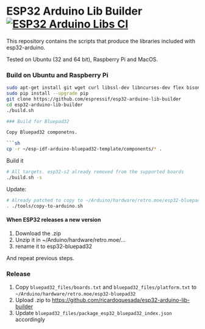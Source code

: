 # ESP32 Arduino Lib Builder [![ESP32 Arduino Libs CI](https://github.com/espressif/esp32-arduino-lib-builder/actions/workflows/push.yml/badge.svg)](https://github.com/espressif/esp32-arduino-lib-builder/actions/workflows/push.yml)

This repository contains the scripts that produce the libraries included with esp32-arduino.

Tested on Ubuntu (32 and 64 bit), Raspberry Pi and MacOS.

### Build on Ubuntu and Raspberry Pi
```bash
sudo apt-get install git wget curl libssl-dev libncurses-dev flex bison gperf python python-pip python-setuptools python-serial python-click python-cryptography python-future python-pyparsing python-pyelftools cmake ninja-build ccache jq
sudo pip install --upgrade pip
git clone https://github.com/espressif/esp32-arduino-lib-builder
cd esp32-arduino-lib-builder
./build.sh

### Build for Bluepad32

Copy Bluepad32 componetns.

```sh
cp -r ~/esp-idf-arduino-bluepad32-template/components/* .
```

Build it

```sh
# All targets. esp32-s2 already removed from the supported boards
./build.sh -s
```

Update:

```sh
# Already patched to copy to ~/Arduino/hardware/retro.moe/esp32-bluepad32
. ./tools/copy-to-arduino.sh
```

#### When ESP32 releases a new version

1. Download the .zip
2. Unzip it in ~/Arduino/hardware/retro.moe/...
3. rename it to esp32-bluepad32

And repeat previous steps.

### Release

1. Copy `bluepad32_files/boards.txt` and `bluepad32_files/platform.txt` to `~/Arduino/hardware/retro.moe/esp32-bluepad32`
2. Upload .zip to https://github.com/ricardoquesada/esp32-arduino-lib-builder
3. Update `bluepad32_files/package_esp32_bluepad32_index.json` accordingly
